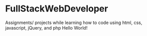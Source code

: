 # FullStackWebDeveloper
Assignments/ projects while learning how to code using html, css, javascript, jQuery, and php
Hello World!